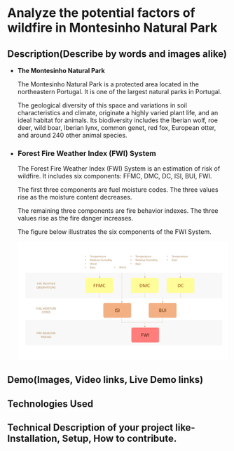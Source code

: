 # **Analyze  the potential factors of wildfire in Montesinho Natural Park**



## Description(Describe by words and images alike)

* **The Montesinho Natural Park**

  The Montesinho Natural Park is a protected area located in the northeastern Portugal. It is one of the largest natural parks in Portugal.

  The geological diversity of this space and variations in soil characteristics and climate, originate a highly varied plant life, and an ideal habitat for animals. Its biodiversity includes the Iberian wolf, roe deer, wild boar, Iberian lynx, common genet, red fox, European otter, and around 240 other animal species.

* ### Forest Fire Weather Index (FWI) System

  The Forest Fire Weather Index (FWI) System is an estimation of risk of wildfire. It includes six components: FFMC, DMC, DC, ISI, BUI, FWI.

  The first three components are fuel moisture codes. The three values rise as the moisture content decreases.

  The remaining three components are fire behavior indexes. The three values rise as the fire danger increases.

  The figure below illustrates the six components of the FWI System.

  <img src="picture/FWI_structure.jpg">

## Demo(Images, Video links, Live Demo links)



## Technologies Used



## Technical Description of your project like- Installation, Setup, How to contribute.

